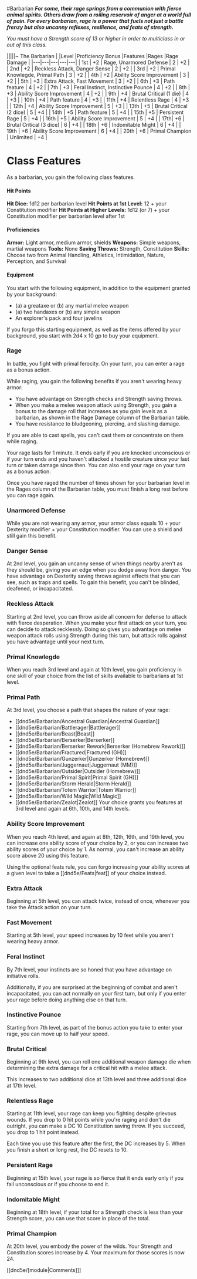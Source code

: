 #Barbarian
***For some, their rage springs from a communion with fierce animal spirits. Others draw from a roiling reservoir of anger at a world full of pain. For every barbarian, rage is a power that fuels not just a battle frenzy but also uncanny reflexes, resilience, and feats of strength.***

*You must have a Strength score of 13 or higher in order to multiclass in or out of this class.*

|||||~ The Barbarian | 
|Level |Proficiency Bonus |Features |Rages |Rage Damage |
|---|---|---|---|---|
| 1st | +2 | Rage, Unarmored Defense | 2 | +2 |
| 2nd | +2 | Reckless Attack, Danger Sense | 2 | +2 |
| 3rd | +2 | Primal Knowlegde, Primal Path | 3 | +2 |
| 4th | +2 | Ability Score Improvement | 3 | +2 |
| 5th | +3 | Extra Attack, Fast Movement | 3 | +2 |
| 6th | +3 | Path feature | 4 | +2 |
| 7th | +3 | Feral Instinct, Instinctive Pounce | 4 | +2 |
| 8th | +3 | Ability Score Improvement | 4 | +2 |
| 9th | +4 | Brutal Critical (1 die) | 4 | +3 |
| 10th | +4 | Path feature | 4 | +3 |
| 11th | +4 | Relentless Rage | 4 | +3 |
| 12th | +4 | Ability Score Improvement | 5 | +3 |
| 13th | +5 | Brutal Critical (2 dice) | 5 | +4 |
| 14th | +5 | Path feature | 5 | +4 |
| 15th | +5 | Persistent Rage | 5 | +4 |
| 16th | +5 | Ability Score Improvement | 5 | +4 |
| 17th| +6 | Brutal Critical (3 dice) | 6 | +4 |
| 18th | +6 | Indomitable Might | 6 | +4 |
| 19th | +6 | Ability Score Improvement | 6 | +4 |
| 20th | +6 | Primal Champion | Unlimited | +4 |

# Class Features
As a barbarian, you gain the following class features.
#### Hit Points
**Hit Dice:** 1d12 per barbarian level
**Hit Points at 1st Level:** 12 + your Constitution modifier
**Hit Points at Higher Levels:** 1d12 (or 7) + your Constitution modifier per barbarian level after 1st

#### Proficiencies
**Armor:** Light armor, medium armor, shields
**Weapons:** Simple weapons, martial weapons
**Tools:** None
**Saving Throws:** Strength, Constitution
**Skills:** Choose two from Animal Handling, Athletics, Intimidation, Nature, Perception, and Survival

#### Equipment
You start with the following equipment, in addition to the equipment granted by your background:
- (a) a greataxe or (b) any martial melee weapon
- (a) two handaxes or (b) any simple weapon
- An explorer's pack and four javelins

If you forgo this starting equipment, as well as the items offered by your background, you start with 2d4 x 10 gp to buy your equipment.

### Rage
In battle, you fight with primal ferocity. On your turn, you can enter a rage as a bonus action.

While raging, you gain the following benefits if you aren't wearing heavy armor:

- You have advantage on Strength checks and Strength saving throws.
- When you make a melee weapon attack using Strength, you gain a bonus to the damage roll that increases as you gain levels as a barbarian, as shown in the Rage Damage column of the Barbarian table.
- You have resistance to bludgeoning, piercing, and slashing damage.

If you are able to cast spells, you can't cast them or concentrate on them while raging.

Your rage lasts for 1 minute. It ends early if you are knocked unconscious or if your turn ends and you haven't attacked a hostile creature since your last turn or taken damage since then. You can also end your rage on your turn as a bonus action.

Once you have raged the number of times shown for your barbarian level in the Rages column of the Barbarian table, you must finish a long rest before you can rage again.

### Unarmored Defense
While you are not wearing any armor, your armor class equals 10 + your Dexterity modifier + your Constitution modifier. You can use a shield and still gain this benefit.

### Danger Sense
At 2nd level, you gain an uncanny sense of when things nearby aren't as they should be, giving you an edge when you dodge away from danger. You have advantage on Dexterity saving throws against effects that you can see, such as traps and spells. To gain this benefit, you can't be blinded, deafened, or incapacitated.

### Reckless Attack
Starting at 2nd level, you can throw aside all concern for defense to attack with fierce desperation. When you make your first attack on your turn, you can decide to attack recklessly. Doing so gives you advantage on melee weapon attack rolls using Strength during this turn, but attack rolls against you have advantage until your next turn.

### Primal Knowlegde
When you reach 3rd level and again at 10th level, you gain proficiency in one skill of your choice from the list of skills available to barbarians at 1st level. 

### Primal Path
At 3rd level, you choose a path that shapes the nature of your rage:
- [[dnd5e/Barbarian/Ancestral Guardian\|Ancestral Guardian]]
- [[dnd5e/Barbarian/Battlerager\|Battlerager]]
- [[dnd5e/Barbarian/Beast\|Beast]]
- [[dnd5e/Barbarian/Berserker\|Berserker]]
- [[dnd5e/Barbarian/Berserker Rework\|Berserker (Homebrew Rework)]]
- [[dnd5e/Barbarian/Fractured\|Fractured (GH)]]
- [[dnd5e/Barbarian/Gunzerker\|Gunzerker (Homebrew)]]
- [[dnd5e/Barbarian/Juggernaut\|Juggernaut (MM)]]
- [[dnd5e/Barbarian/Outsider\|Outsider (Homebrew)]]
- [[dnd5e/Barbarian/Primal Spirit\|Primal Spirit (GH)]]
- [[dnd5e/Barbarian/Storm Herald\|Storm Herald]]
- [[dnd5e/Barbarian/Totem Warrior\|Totem Warrior]]
- [[dnd5e/Barbarian/Wild Magic\|Wild Magic]]
- [[dnd5e/Barbarian/Zealot\|Zealot]]
Your choice grants you features at 3rd level and again at 6th, 10th, and 14th levels.

### Ability Score Improvement
When you reach 4th level, and again at 8th, 12th, 16th, and 19th level, you can increase one ability score of your choice by 2, or you can increase two ability scores of your choice by 1. As normal, you can't increase an ability score above 20 using this feature.

Using the optional feats rule, you can forgo increasing your ability scores at a given level to take a [[dnd5e/Feats\|feat]] of your choice instead.

### Extra Attack
Beginning at 5th level, you can attack twice, instead of once, whenever you take the Attack action on your turn.

### Fast Movement
Starting at 5th level, your speed increases by 10 feet while you aren't wearing heavy armor.

### Feral Instinct
By 7th level, your instincts are so honed that you have advantage on initiative rolls.

Additionally, if you are surprised at the beginning of combat and aren't incapacitated, you can act normally on your first turn, but only if you enter your rage before doing anything else on that turn.

### Instinctive Pounce
Starting from 7th level, as part of the bonus action you take to enter your rage, you can move up to half your speed. 

### Brutal Critical
Beginning at 9th level, you can roll one additional weapon damage die when determining the extra damage for a critical hit with a melee attack.

This increases to two additional dice at 13th level and three additional dice at 17th level.

### Relentless Rage
Starting at 11th level, your rage can keep you fighting despite grievous wounds. If you drop to 0 hit points while you're raging and don't die outright, you can make a DC 10 Constitution saving throw. If you succeed, you drop to 1 hit point instead.

Each time you use this feature after the first, the DC increases by 5. When you finish a short or long rest, the DC resets to 10.

### Persistent Rage
Beginning at 15th level, your rage is so fierce that it ends early only if you fall unconscious or if you choose to end it.

### Indomitable Might
Beginning at 18th level, if your total for a Strength check is less than your Strength score, you can use that score in place of the total.

### Primal Champion
At 20th level, you embody the power of the wilds. Your Strength and Constitution scores increase by 4. Your maximum for those scores is now 24.

[[dnd5e/[module\|Comments]]]